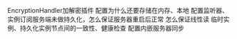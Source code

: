 
EncryptionHandler加解密插件
配置为什么还要存储在内存、本地
配置监听器、实例订阅服务端未做持久化，怎么保证服务器重启后正常
怎么保证线性读
临时实例、持久化实例节点间的一致性、健康检查
配置内嵌服务器同步

